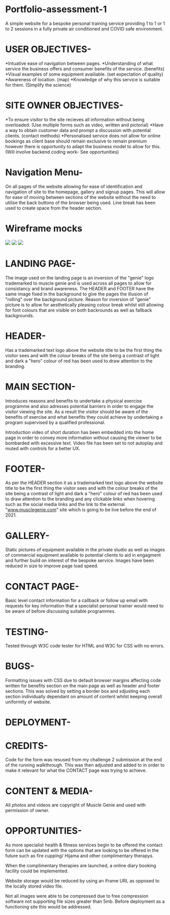 # Portfolio-assessment-1
A simple website for a bespoke personal training service providing 1 to 1 or 1 to 2 sessions in a fully private air conditioned and COVID safe environment.
# USER OBJECTIVES-
*Intuative ease of navigation between pages.
*Understanding of what service the business offers and consumer benefits of the service. (benefits)
*Visual examples of some equipment availiable. (set expectation of quality)
*Awareness of location. (map)
*Knowledge of why this service is suitable for them. (Simplify the science)
# SITE OWNER OBJECTIVES-
*To ensure visitor to the site recieves all information without being overloaded. (Use multiple forms such as video, written and pictorial)
*Have a way to obtain customer data and prompt a discussion with potential clients. (contact methods)
*Personalised service does not allow for online bookings as client base should remain exclusive to remain premium however there is opportunity to adapt the business model to allow for this. (Will involve backend coding work- See opportunities)
# Navigation Menu- 
On all pages of the website allowing for ease of identification and navigation of site to the homepage, gallery and signup pages. This will allow for ease of moving between sections of the website without the need to utilise the back buttons of the browser being used. Line break has been used to create space from the header section.
# Wireframe mocks
<img src="assets/media/images/portfolio1_mobile_wire framea.jpg">
<img src="assets/media/images/portfolio1_desktop_wireframea.jpg">
<img src="assets/media/images/portfolio1_desktop_wireframeb.jpg">


# LANDING PAGE- 
The image used on the landing page is an inversion of the "genie" logo trademarked to muscle genie and is used across all pages to allow for consistancy and brand awareness. The HEADER and FOOTER have the same image fixed in the background to give the pages the illusion of "rolling" over the background picture. Reason for inversion of "genie" picture is to allow for aesthetically pleasing colour break whilst still allowing for font colours that are visible on both backrounds as well as fallback backgrounds.

# HEADER- 
Has a trademarked text logo above the website title to be the first thing the visitor sees and with the colour breaks of the site being a contrast of light and dark a "hero" colour of red has been used to draw attention to the branding.

# MAIN SECTION- 
Introduces reasons and benefits to undertake a physical exercise programme and also adresses potential barriers in order to engage the visitor viewing the site. As a result the visitor should be aware of the benefits of exercise and what benefits they could achieve by undertaking a program supervised by a qualified professional.

Introduction video of short duration has been embedded into the home page in order to convey more information without causing the viewer to be bombarded with excessive text. Video file has been set to not autoplay and muted with controls for a better UX.

# FOOTER- 
As per the HEADER section it as a trademarked text logo above the website title to be the first thing the visitor sees and with the colour breaks of the site being a contrast of light and dark a "hero" colour of red has been used to draw attention to the branding and any clickable links when hovering such as the social media links and the link to the external "www.musclegenie.com" site which is going to be live before the end of 2021.

# GALLERY- 
Static pictures of equipment available in the private studio as well as images of commercial equipment available to potential clients to aid in engagment and further build on interest of the bespoke service. Images have been reduced in size to improve page load speed.

# CONTACT PAGE- 
Basic level contact information for a callback or follow up email with requests for key information that a specialist personal trainer would need to be aware of before discussing suitable programmes.

# TESTING-
Tested through W3C code tester for HTML and W3C for CSS with no errors. 

# BUGS- 
Formatting issues with CSS due to default browser margins affecting code written for benefits section on the main page as well as header and footer sections. This was solved by setting a border box and sdjusting each section individually dependant on amount of content whilst keeping overall uniformity of website.

# DEPLOYMENT-
<!--Enter screenshots of working site in this section-->

# CREDITS- 
Code for the form was resused from my challenge 2 submission at the end of the running walkthrough. This was then adjusted and added to in order to make it relevant for what the CONTACT page was trying to achieve.

# CONTENT & MEDIA-
All photos and videos are copyright of Muscle Genie and used with permission of owner.

# OPPORTUNITIES- 
As more specialist health & fitness services begin to be offered the contact form can be updated with the options that are looking to be offered in the future such as fire cupping/ Hijama and other complimentary therapys.

When the complimentary therapies are launched, a online diary booking facility could be implemented.

Website storage would be reduced by using an iframe URL as opposed to the locally stored video file.

Not all images were able to be compressed due to free compression software not supporting file sizes greater than 5mb. Before deployment as a functioning site this would be addressed.